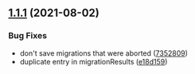 ## [1.1.1](https://github.com/foobaragency/cf-migrations/compare/v1.1.0...v1.1.1) (2021-08-02)


### Bug Fixes

* don't save migrations that were aborted ([7352809](https://github.com/foobaragency/cf-migrations/commit/73528099e7ae087fd6d0900c02202cb17a45bf97))
* duplicate entry in migrationResults ([e18d159](https://github.com/foobaragency/cf-migrations/commit/e18d1598b63f495e5a8d5f5e628515c6dcff77b4))
